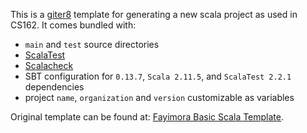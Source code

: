 This is a [giter8](https://github.com/n8han/giter8) template for generating a new scala project as used in CS162. It comes bundled with:

* `main` and `test` source directories
* [ScalaTest](http://www.scalatest.org/)
* [Scalacheck](http://www.scalacheck.org/)
* SBT configuration for `0.13.7`, `Scala 2.11.5`, and `ScalaTest 2.2.1` dependencies
* project `name`, `organization` and `version` customizable as variables

Original template can be found at: [Fayimora Basic Scala Template](https://github.com/fayimora/basic-scala-project.g8).
